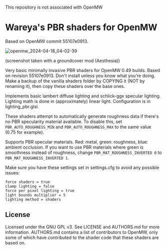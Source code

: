 This repository is not associated with OpenMW

# Wareya's PBR shaders for OpenMW

Based on OpenMW commit 55107e0913.

![openmw_2024-04-18_04-02-39](https://github.com/wareya/OpenMW-PBR/assets/585488/1ac9ec2f-6e81-432f-a99a-fd0a14a4836c)

(screenshot taken with a groundcover mod (Aesthesia))

Very basic minimally invasive PBR shaders for OpenMW 0.49 builds. Based on revision 55107e0913. Don't install unless you know what you're doing. Make a backup of the vanilla shaders folder by COPYING it (NOT by renaming it), then copy these shaders over the base ones.

Implements basic lambert diffuse lighting and schlick-ggx specular lighting. Lighting math is done in (approximately) linear light. Configuration is in lighting_pbr.glsl.

These shaders attempt to automatically generate roughness data if there's no PBR specularity material available. To disable this, set `PBR_AUTO_ROUGHNESS_MIN` and `PBR_AUTO_ROUGHNESS_MAX` to the same value (0.75 for example).

Supports PBR specular materials. Red: metal, green: roughness, blue: ambient occlusion. If you want to use PBR materials where green is smoothness instead of roughness, change `PBR_MAT_ROUGHNESS_INVERTED 0` to `PBR_MAT_ROUGHNESS_INVERTED 1`.

Make sure you have these settings set in settings.cfg to avoid any possible issues:

```
force shaders = true
clamp lighting = false
force per pixel lighting = true
light bounds multiplier = 5
lighting method = shaders
```

## License

Licensed under the GNU GPL v3. See LICENSE and AUTHORS.md for more information. AUTHORS.md contains a list of contributors to OpenMW, only some of which have contributed to the shader code that these shaders are based on.

